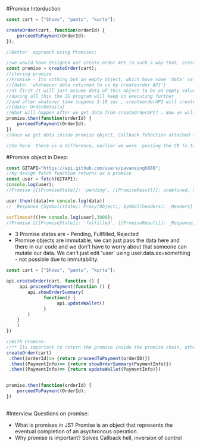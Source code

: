 #Promise Intorduction

```javascript
const cart = ["Shoes", "pants", "kurta"];

createOrder(cart, function(orderId) {
    porceedToPayment(OrderId);
});

//Better  approach using Promises:

//we would have designed our create order API in such a way that, createOrder wont take a callback but it'll just return us a promise
const promise = createOrder(cart);
//storing promise
//Promise - Its nothing but an empty object, which have some 'data' value in it - whatever the create order API will return to us.
//{data: 'whateever data returned to us by createorder API'} 
//at first it will just assume data of this object to be an empty value represented by 'undefined'.
//during all this the JS program will keep on executing further
//and after whatever time suppose 5-10 sec , createorderAPI will create an order, gives us order details and will fill this data value in the object back automatically.
//{data: OrderDetails} 
//What will happen after we get data from createOrderAPI? : Now we will attach our callback function proceedToPaymentAPI to this promise object using a '.then' function - this is the function which is available over promise object.
promise.then(function(orderId) {
    porceedToPayment(OrderId);
})
//Once we get data inside promise object, Callback fuhnction attached to the promise object will bwe automatically called.

//So here  there is a difference, earlier we were  passing the CB fx to createOrderAPI, but here we are attaching our CB fx to promise object. So in promise case, we will  have the control of our program with us, createOrderAPI will just create the order and fill the orderDetails in the promise object. 
```

#Promise object in Deep:
```javascript
const GITAPI="https://api.github.com/users/pavansingh888";
//by design fetch function returns us a promise
const user = fetch(GITAPI);
console.log(user);
//Promise {[[PromiseState]]: 'pending', [[PromiseResult]]: undefined, Symbol(async_id_symbol): 33, Symbol(trigger_async_id_symbol): 10}

user.then((data)=> console.log(data))
// _Response {Symbol(state): Proxy(Object), Symbol(headers): _Headers}

setTimeout(()=> console.log(user),3000);
//Promise {[[PromiseState]]: 'fulfilled', [[PromiseResult]]: _Response, Symbol(async_id_symbol): 33, Symbol(trigger_async_id_symbol): 10}
```

* 3 Promise states are - Pending, Fullfilled, Rejected
* Promise objects are immutable, we can just pass the data here and there in our code and we don't have to worry about that someone can mutate our data. We can't just edit 'user' using user.data.xx=something - not possible due to immutability.

```javascript
const cart = ["Shoes", "pants", "kurta"];

api.createOrder(cart, function () {
     api.proceedToPayment(function () {
        api.showOrderSummary(
              function() {
                   api.updateWallet()
              }
        )
    }
    )
})

//With Promise:
//** Its important to return the promise inside the promise chain, otherwise we might lose our data in further promise chain.
createOrder(cart)
 .then((orderId)=> {return proceedToPayment(orderID)})
 .then((PaymentInfo)=> {return showOrderSummary(PaymentInfo)})
 .then((PaymentInfo)=> {return updateWallet(PaymentInfo)})


promise.then(function(orderId) {
    porceedToPayment(OrderId);
})
 
```

#Interview Questions on promise:
* What is promises in JS?
Promise is an object that represents the eventual completion of an asychronous operation.
* Why promise is important?
Solves Callback hell, inversion of control


